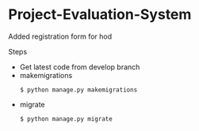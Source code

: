 # Project-Evaluation-System
Added registration form for hod

Steps

- Get latest code from develop branch
- makemigrations 
  ```
  $ python manage.py makemigrations
  ```
- migrate
  ```
  $ python manage.py migrate
